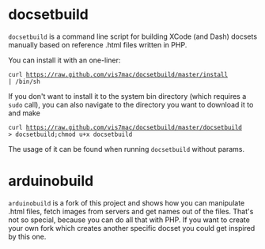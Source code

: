 docsetbuild
===========

<code>docsetbuild</code> is a command line script for building XCode (and Dash) docsets manually based on reference .html files written in PHP.

You can install it with an one-liner:

<code>curl https://raw.github.com/vis7mac/docsetbuild/master/install | /bin/sh</code>

If you don't want to install it to the system bin directory (which requires a <code>sudo</code> call), you can also navigate to the directory you want to download it to and make

<code>curl https://raw.github.com/vis7mac/docsetbuild/master/docsetbuild > docsetbuild;chmod u+x docsetbuild</code>

The usage of it can be found when running <code>docsetbuild</code> without params.

arduinobuild
===========
<code>arduinobuild</code> is a fork of this project and shows how you can manipulate .html files, fetch images from servers and get names out of the files.
That's not so special, because you can do all that with PHP.
If you want to create your own fork which creates another specific docset you could get inspired by this one.